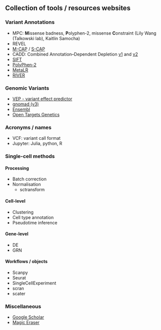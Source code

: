 ## Collection of tools / resources websites

### Variant Annotations
* MPC: **M**issense badness, **P**olyphen-2, missense **C**onstraint (Lily Wang (Talkowski lab), Kaitlin Samocha)
* REVEL
* [M-CAP](https://www.nature.com/articles/ng.3703) / [S-CAP](https://www.nature.com/articles/s41588-019-0348-4)
* CADD: Combined Annotation–Dependent Depletion [v1](https://www.nature.com/articles/ng.2892) and [v2](https://academic.oup.com/nar/article/47/D1/D886/5146191)
* [SIFT]()
* [PolyPhen-2]()
* [MetaLR]()
* [RIVER]()

### Genomic Variants
* [VEP - variant effect predictor](https://asia.ensembl.org/info/docs/tools/vep/index.html)
* [gnomad (v3)](https://gnomad.broadinstitute.org/region/22-23241400-23241440?dataset=gnomad_r3)
* [Ensembl](https://asia.ensembl.org/Homo_sapiens/Variation/Mappings?db=core;r=22:23240940-23241940;v=rs5759655;vdb=variation;vf=184891459)
* [Open Targets Genetics](https://genetics.opentargets.org/variant/1_154453788_C_T)

### Acronyms / names
* VCF: variant call format
* Jupyter: Julia, python, R

### Single-cell methods

#### Processing
* Batch correction
* Normalisation
  * sctransform   

#### Cell-level
* Clustering
* Cell type annotation
* Pseudotime inference

#### Gene-level
* DE
* GRN

#### Workflows / objects
* Scanpy
* Seurat
* SingleCellExperiment
* scran
* scater

### Miscellaneous
* [Google Scholar](https://scholar.google.com.au/)
* [Magic Eraser](https://www.magiceraser.io/)

